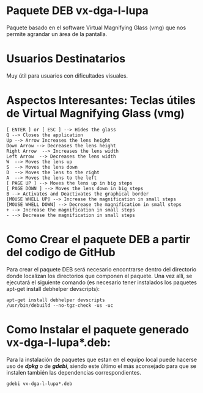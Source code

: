 # Paquete DEB vx-dga-l-lupa

Paquete basado en el software Virtual Magnifying Glass (vmg) que nos permite agrandar un área de la pantalla.

# Usuarios Destinatarios

Muy útil para usuarios con dificultades visuales.

# Aspectos Interesantes: Teclas útiles de Virtual Magnifying Glass (vmg)
```
[ ENTER ] or [ ESC ] --> Hides the glass
Q --> Closes the application
Up --> Arrow Increases the lens height
Down Arrow --> Decreases the lens height
Right Arrow  --> Increases the lens width
Left Arrow  --> Decreases the lens width
W  --> Moves the lens up
S  --> Moves the lens down
D  --> Moves the lens to the right
A  --> Moves the lens to the left
[ PAGE UP ] --> Moves the lens up in big steps
[ PAGE DOWN ] --> Moves the lens down in big steps
B --> Activates and Deactivates the graphical border
[MOUSE WHELL UP] --> Increase the magnification in small steps
[MOUSE WHELL DOWN] --> Decrease the magnification in small steps
+ --> Increase the magnification in small steps
- --> Decrease the magnification in small steps
```
# Como Crear el paquete DEB a partir del codigo de GitHub
Para crear el paquete DEB será necesario encontrarse dentro del directorio donde localizan los directorios que componen el paquete.  Una vez allí, se ejecutará el siguiente comando (es necesario tener instalados los paquetes apt-get install debhelper devscripts):

```
apt-get install debhelper devscripts
/usr/bin/debuild --no-tgz-check -us -uc
```

# Como Instalar el paquete generado vx-dga-l-lupa*.deb:
Para la instalación de paquetes que estan en el equipo local puede hacerse uso de ***dpkg*** o de ***gdebi***, siendo este último el más aconsejado para que se instalen también las dependencias correspondientes.
```
gdebi vx-dga-l-lupa*.deb
```
